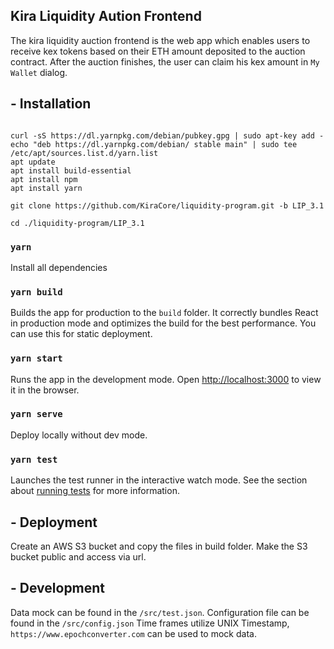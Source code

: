 ## Kira Liquidity Aution Frontend

The kira liquidity auction frontend is the web app which enables users to receive kex tokens based on their ETH amount deposited to the auction contract.
After the auction finishes, the user can claim his kex amount in `My Wallet` dialog. 

## - Installation

```

curl -sS https://dl.yarnpkg.com/debian/pubkey.gpg | sudo apt-key add -
echo "deb https://dl.yarnpkg.com/debian/ stable main" | sudo tee /etc/apt/sources.list.d/yarn.list
apt update
apt install build-essential
apt install npm
apt install yarn

git clone https://github.com/KiraCore/liquidity-program.git -b LIP_3.1

cd ./liquidity-program/LIP_3.1
```

### `yarn`
Install all dependencies

### `yarn build`

Builds the app for production to the `build` folder.
It correctly bundles React in production mode and optimizes the build for the best performance.
You can use this for static deployment.

### `yarn start`

Runs the app in the development mode.
Open [http://localhost:3000](http://localhost:3000) to view it in the browser.

### `yarn serve`

Deploy locally without dev mode.


### `yarn test`

Launches the test runner in the interactive watch mode. 
See the section about [running tests](https://facebook.github.io/create-react-app/docs/running-tests) for more information.

## - Deployment

Create an AWS S3 bucket and copy the files in build folder. 
Make the S3 bucket public and access via url.

## - Development

Data mock can be found in the `/src/test.json`.
Configuration file can be found in the `/src/config.json`
Time frames utilize UNIX Timestamp, `https://www.epochconverter.com` can be used to mock data.



